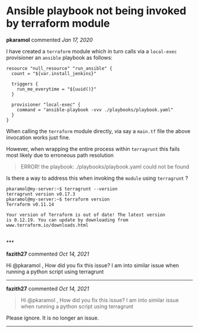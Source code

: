 # Ansible playbook not being invoked by terraform module

**pkaramol** commented *Jan 17, 2020*

I have created a `terraform` module which in turn calls via a `local-exec` provisioner an `ansible` playbook as follows:

```
resource "null_resource" "run_ansible" {
  count = "${var.install_jenkins}"

  triggers {
    run_me_everytime = "${uuid()}"
  }

  provisioner "local-exec" {
    command = "ansible-playbook -vvv ./playbooks/playbook.yaml"
  }
}
```

When calling the `terraform` module directly, via say a `main.tf` file the above invocation works just fine.

However, when wrapping the entire process within `terragrunt` this fails most likely due to erroneous path resolution

> ERROR! the playbook: ./playbooks/playbook.yaml could not be found

Is there a way to address this when invoking the `module` using `terragrunt` ?

```
pkaramol@my-server:~$ terragrunt --version
terragrunt version v0.17.3
pkaramol@my-server:~$ terraform version
Terraform v0.11.14

Your version of Terraform is out of date! The latest version
is 0.12.19. You can update by downloading from www.terraform.io/downloads.html
```
<br />
***


**fazith27** commented *Oct 14, 2021*

Hi @pkaramol , How did you fix this issue? I am into similar issue when running a python script using terragrunt
***

**fazith27** commented *Oct 14, 2021*

> Hi @pkaramol , How did you fix this issue? I am into similar issue when running a python script using terragrunt

Please ignore. It is no longer an issue.
***


